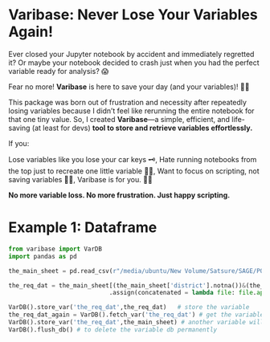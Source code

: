 
# Varibase: Never Lose Your Variables Again!

Ever closed your Jupyter notebook by accident and immediately regretted it?
Or maybe your notebook decided to crash just when you had the perfect variable ready for analysis? 😱

Fear no more! __Varibase__ is here to save your day (and your variables)! 🦸‍♂️

This package was born out of frustration and necessity after repeatedly losing variables because I didn’t feel like rerunning the entire notebook for that one tiny value. So, I created __Varibase__—a simple, efficient, and life-saving (at least for devs) __tool to store and retrieve variables effortlessly.__

If you:

Lose variables like you lose your car keys 🗝️,
Hate running notebooks from the top just to recreate one little variable 🤦‍♂️,
Want to focus on scripting, not saving variables 🧑‍💻,
Varibase is for you. 💾✨

**No more variable loss. No more frustration. Just happy scripting.**

# Example 1: Dataframe
```python
from varibase import VarDB
import pandas as pd

the_main_sheet = pd.read_csv(r"/media/ubuntu/New Volume/Satsure/SAGE/POC/Deep_NPA-TS-26Nov24/Deep NPA  -TS - TS.csv",dtype=str).assign(uniq_ind = lambda file: file.index) #main file

the_req_dat = the_main_sheet[(the_main_sheet['district'].notna())&(the_main_sheet['SURVEY NO_UPDATED'].notna())] \
                            .assign(concatenated = lambda file: file.apply(lambda x: "_".join([x['district_id'],x['mandal_id'],x['village_id']]),axis=1)) 

VarDB().store_var('the_req_dat',the_req_dat)   # store the variable
the_req_dat_again = VarDB().fetch_var('the_req_dat') # get the variable from the variable db
VarDB().store_var('the_req_dat',the_main_sheet) # another variable will replace this key. Cannot have a duplicating key
VarDB().flush_db() # to delete the variable db permanently
```
